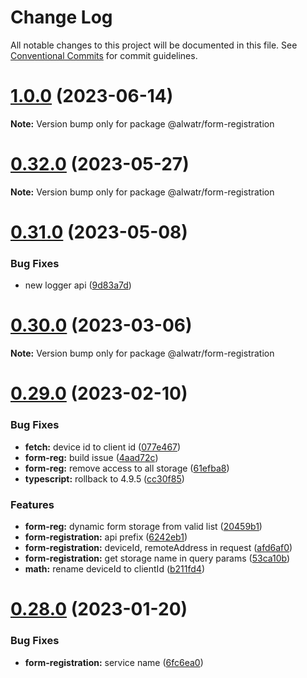 # Change Log

All notable changes to this project will be documented in this file.
See [Conventional Commits](https://conventionalcommits.org) for commit guidelines.

# [1.0.0](https://github.com/AliMD/alwatr/compare/v0.32.0...v1.0.0) (2023-06-14)

**Note:** Version bump only for package @alwatr/form-registration

# [0.32.0](https://github.com/AliMD/alwatr/compare/v0.31.0...v0.32.0) (2023-05-27)

**Note:** Version bump only for package @alwatr/form-registration

# [0.31.0](https://github.com/AliMD/alwatr/compare/v0.30.0...v0.31.0) (2023-05-08)

### Bug Fixes

- new logger api ([9d83a7d](https://github.com/AliMD/alwatr/commit/9d83a7dc5c103bc3bb4282dacfd85fa998915300))

# [0.30.0](https://github.com/AliMD/alwatr/compare/v0.29.0...v0.30.0) (2023-03-06)

**Note:** Version bump only for package @alwatr/form-registration

# [0.29.0](https://github.com/AliMD/alwatr/compare/v0.28.0...v0.29.0) (2023-02-10)

### Bug Fixes

- **fetch:** device id to client id ([077e467](https://github.com/AliMD/alwatr/commit/077e4671d804d43c8f61a9d163d8d51d7a69134e))
- **form-reg:** build issue ([4aad72c](https://github.com/AliMD/alwatr/commit/4aad72c039e9a90e0c77976435430c79efb4b607))
- **form-reg:** remove access to all storage ([61efba8](https://github.com/AliMD/alwatr/commit/61efba8ada31e75952a996babcbcc383ed86de60))
- **typescript:** rollback to 4.9.5 ([cc30f85](https://github.com/AliMD/alwatr/commit/cc30f8502bf95868ff41ba986120b2842acba36b))

### Features

- **form-reg:** dynamic form storage from valid list ([20459b1](https://github.com/AliMD/alwatr/commit/20459b115f8a195472c800cf171ffbc2e4e933d4))
- **form-registration:** api prefix ([6242eb1](https://github.com/AliMD/alwatr/commit/6242eb16743e0447d1071451a339e0def6367ddf))
- **form-registration:** deviceId, remoteAddress in request ([afd6af0](https://github.com/AliMD/alwatr/commit/afd6af03d0ad038553f05c9753a44a9418eab07c))
- **form-registration:** get storage name in query params ([53ca10b](https://github.com/AliMD/alwatr/commit/53ca10bcff2a5bdaf04823a7d46437fa02582e81))
- **math:** rename deviceId to clientId ([b211fd4](https://github.com/AliMD/alwatr/commit/b211fd42245d51d7109186ddb2f41574d0f0b786))

# [0.28.0](https://github.com/AliMD/alwatr/compare/v0.27.0...v0.28.0) (2023-01-20)

### Bug Fixes

- **form-registration:** service name ([6fc6ea0](https://github.com/AliMD/alwatr/commit/6fc6ea08103d6c4de62f0aba5e5791a20561d484))

